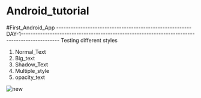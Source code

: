 # Android_tutorial
#First_Android_App
--------------------------------------------------------DAY-1----------------------------------------------------------------------------------------------
Testing different styles
1. Normal_Text
2. Big_text
3. Shadow_Text
4. Multiple_style
5. opacity_text


  ![new](https://github.com/khusipandey/Android_tutorial/assets/128993461/b136032f-6b74-42a2-a93f-87e9cf1f748d)


